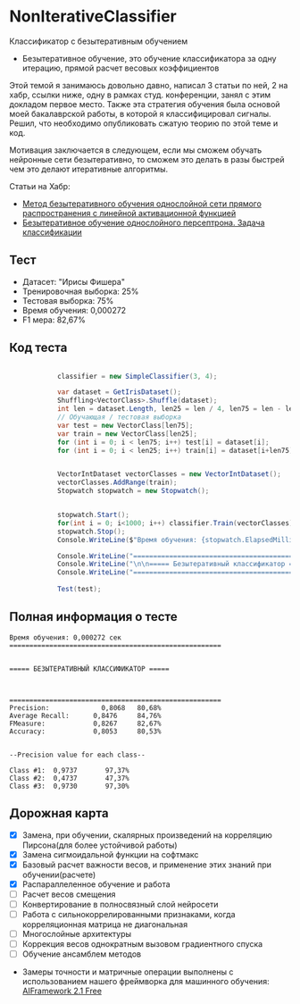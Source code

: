 # NonIterativeClassifier
Классификатор с безытеративным обучением

* Безытеративное обучение, это обучение классификатора за одну итерацию, прямой расчет весовых коэффициентов

Этой темой я занимаюсь довольно давно, написал 3 статьи по ней, 2 на хабр, ссылки ниже, одну в рамках студ. конференции, занял с этим докладом первое место. Также эта стратегия обучения была основой моей бакалаврской работы, в которой я классифицировал сигналы. Решил, что необходимо опубликовать сжатую теорию по этой теме и код. 

Мотивация заключается в следующем, если мы сможем обучать нейронные сети безытеративно, то сможем это делать в разы быстрей чем это делают итеративные алгоритмы. 

Статьи на Хабр: 
 * [Метод безытеративного обучения однослойной сети прямого распространения с линейной активационной функцией](https://habr.com/ru/post/332936)
 * [Безытеративное обучение однослойного персептрона. Задача классификации](https://habr.com/ru/post/333382)


## Тест

* Датасет: "Ирисы Фишера"
* Тренировочная выборка: 25%
* Тестовая выборка: 75%
* Время обучения: 0,000272
* F1 мера: 82,67%

## Код теста

```c#

            classifier = new SimpleClassifier(3, 4);

            var dataset = GetIrisDataset();
            Shuffling<VectorClass>.Shuffle(dataset);
            int len = dataset.Length, len25 = len / 4, len75 = len - len25;
            // Обучающая / тестовая выборка
            var test = new VectorClass[len75];
            var train = new VectorClass[len25];
            for (int i = 0; i < len75; i++) test[i] = dataset[i];
            for (int i = 0; i < len25; i++) train[i] = dataset[i+len75];


            VectorIntDataset vectorClasses = new VectorIntDataset();
            vectorClasses.AddRange(train);
            Stopwatch stopwatch = new Stopwatch();


            stopwatch.Start();
            for(int i = 0; i<1000; i++) classifier.Train(vectorClasses);
            stopwatch.Stop();
            Console.WriteLine($"Время обучения: {stopwatch.ElapsedMilliseconds /(1000.0* 1000.0)} сек");

            Console.WriteLine("=====================================================".ToUpper());
            Console.WriteLine("\n\n===== Безытеративный классификатор ===== \n\n\n".ToUpper());
            Console.WriteLine("=====================================================".ToUpper());
            
            Test(test);
```

## Полная информация о тесте

``` 
Время обучения: 0,000272 сек
=====================================================


===== БЕЗЫТЕРАТИВНЫЙ КЛАССИФИКАТОР =====



=====================================================
Precision:             0,8068   80,68%
Average Recall:      0,8476     84,76%
FMeasure:            0,8267     82,67%
Accuracy:            0,8053     80,53%


--Precision value for each class--

Class #1:  0,9737       97,37%
Class #2:  0,4737       47,37%
Class #3:  0,9730       97,30%

```

## Дорожная карта

- [x] Замена, при обучении, скалярных произведений на корреляцию Пирсона(для более устойчивой работы)
- [x] Замена сигмоидальной функции на софтмакс
- [x] Базовый расчет важности весов, и применение этих знаний при обучении(расчете)
- [x] Распараллеленное обучение и работа
- [ ] Расчет весов смещения
- [ ] Конвертирование в полносвязный слой нейросети
- [ ] Работа с сильнокоррелированными признаками, когда корреляционная матрица не диагональная
- [ ] Многослойные архитектуры
- [ ] Коррекция весов однократным вызовом градиентного спуска
- [ ] Обучение ансамблем методов

* Замеры точности и матричные операции выполнены с использованием нашего фреймворка для машинного обучения: [AIFramework 2.1 Free](https://github.com/AIFramework/AI_Free) 
